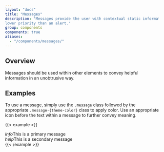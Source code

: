 ```yaml
---
layout: "docs"
title: "Messages"
description: "Messages provide the user with contextual static information. They have a
lower priority than an alert."
group: components
components: true
aliases:
  - "/components/messages/"
---
```


## Overview

Messages should be used within other elements to convey helpful information in
an unobtrusive way.

## Examples

To use a message, simply use the `.message` class followed by the appropriate `.message-{theme-color}` class to apply
color. Use an appropriate icon before the text within a message to further convey meaning.

{{< example >}}
<div id="example-messages" class="d-flex flex-column">
<div class="message message-primary">
  <i class="modus-icons notranslate me-1" aria-hidden="true">info</i>This is a primary message
</div>
<div class="message message-secondary">
  <i class="modus-icons notranslate me-1" aria-hidden="true">help</i>This is a secondary message
</div>
</div>
{{< /example >}}
